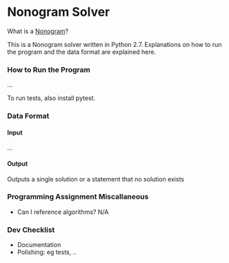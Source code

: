 # Nonogram Solver

What is a [Nonogram](https://en.wikipedia.org/wiki/Nonogram)?

This is a Nonogram solver written in Python 2.7. Explanations on how to run the program and the data format are explained here.

### How to Run the Program
...

To run tests, also install pytest.



### Data Format

#### Input
...

#### Output
Outputs a single solution or a statement that no solution exists

### Programming Assignment Miscallaneous

* Can I reference algorithms?
N/A

### Dev Checklist
* Documentation
* Polishing: eg tests, ..